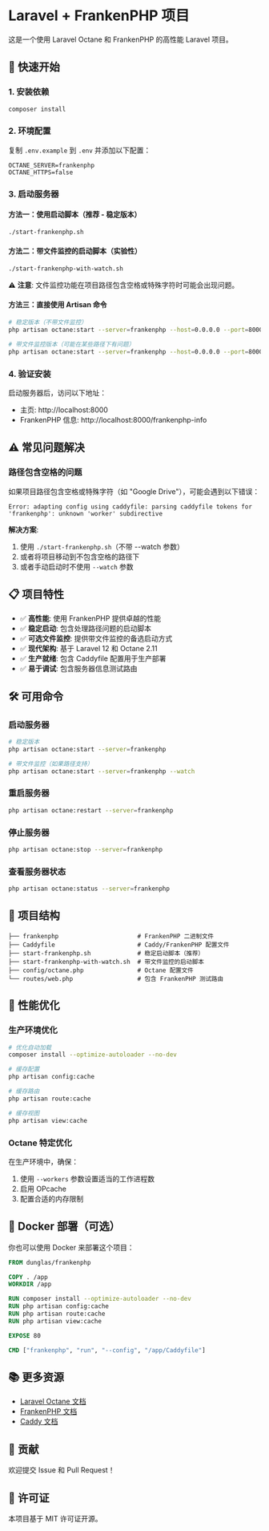 # Laravel + FrankenPHP 项目

这是一个使用 Laravel Octane 和 FrankenPHP 的高性能 Laravel 项目。

## 🚀 快速开始

### 1. 安装依赖
```bash
composer install
```

### 2. 环境配置
复制 `.env.example` 到 `.env` 并添加以下配置：
```env
OCTANE_SERVER=frankenphp
OCTANE_HTTPS=false
```

### 3. 启动服务器

#### 方法一：使用启动脚本（推荐 - 稳定版本）
```bash
./start-frankenphp.sh
```

#### 方法二：带文件监控的启动脚本（实验性）
```bash
./start-frankenphp-with-watch.sh
```
⚠️ **注意**: 文件监控功能在项目路径包含空格或特殊字符时可能会出现问题。

#### 方法三：直接使用 Artisan 命令
```bash
# 稳定版本（不带文件监控）
php artisan octane:start --server=frankenphp --host=0.0.0.0 --port=8000

# 带文件监控版本（可能在某些路径下有问题）
php artisan octane:start --server=frankenphp --host=0.0.0.0 --port=8000 --watch
```

### 4. 验证安装
启动服务器后，访问以下地址：
- 主页: http://localhost:8000
- FrankenPHP 信息: http://localhost:8000/frankenphp-info

## ⚠️ 常见问题解决

### 路径包含空格的问题
如果项目路径包含空格或特殊字符（如 "Google Drive"），可能会遇到以下错误：
```
Error: adapting config using caddyfile: parsing caddyfile tokens for 'frankenphp': unknown 'worker' subdirective
```

**解决方案**:
1. 使用 `./start-frankenphp.sh`（不带 --watch 参数）
2. 或者将项目移动到不包含空格的路径下
3. 或者手动启动时不使用 `--watch` 参数

## 📋 项目特性

- ✅ **高性能**: 使用 FrankenPHP 提供卓越的性能
- ✅ **稳定启动**: 包含处理路径问题的启动脚本
- ✅ **可选文件监控**: 提供带文件监控的备选启动方式
- ✅ **现代架构**: 基于 Laravel 12 和 Octane 2.11
- ✅ **生产就绪**: 包含 Caddyfile 配置用于生产部署
- ✅ **易于调试**: 包含服务器信息测试路由

## 🛠️ 可用命令

### 启动服务器
```bash
# 稳定版本
php artisan octane:start --server=frankenphp

# 带文件监控（如果路径支持）
php artisan octane:start --server=frankenphp --watch
```

### 重启服务器
```bash
php artisan octane:restart --server=frankenphp
```

### 停止服务器
```bash
php artisan octane:stop --server=frankenphp
```

### 查看服务器状态
```bash
php artisan octane:status --server=frankenphp
```

## 📁 项目结构

```
├── frankenphp                      # FrankenPHP 二进制文件
├── Caddyfile                       # Caddy/FrankenPHP 配置文件
├── start-frankenphp.sh             # 稳定启动脚本（推荐）
├── start-frankenphp-with-watch.sh  # 带文件监控的启动脚本
├── config/octane.php               # Octane 配置文件
└── routes/web.php                  # 包含 FrankenPHP 测试路由
```

## 🔧 性能优化

### 生产环境优化
```bash
# 优化自动加载
composer install --optimize-autoloader --no-dev

# 缓存配置
php artisan config:cache

# 缓存路由
php artisan route:cache

# 缓存视图
php artisan view:cache
```

### Octane 特定优化
在生产环境中，确保：
1. 使用 `--workers` 参数设置适当的工作进程数
2. 启用 OPcache
3. 配置合适的内存限制

## 🐳 Docker 部署（可选）

你也可以使用 Docker 来部署这个项目：

```dockerfile
FROM dunglas/frankenphp

COPY . /app
WORKDIR /app

RUN composer install --optimize-autoloader --no-dev
RUN php artisan config:cache
RUN php artisan route:cache
RUN php artisan view:cache

EXPOSE 80

CMD ["frankenphp", "run", "--config", "/app/Caddyfile"]
```

## 📚 更多资源

- [Laravel Octane 文档](https://laravel.com/docs/octane)
- [FrankenPHP 文档](https://frankenphp.dev/)
- [Caddy 文档](https://caddyserver.com/docs/)

## 🤝 贡献

欢迎提交 Issue 和 Pull Request！

## 📄 许可证

本项目基于 MIT 许可证开源。 